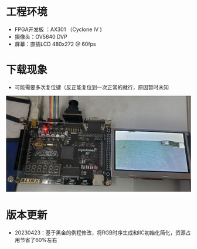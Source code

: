 # 工程环境

+ FPGA开发板 ：AX301 （Cyclone IV )
+ 摄像头：OV5640 DVP
+ 屏幕：直插LCD 480x272 @ 60fps



# 下载现象

- 可能需要多次复位键（反正能复位到一次正常的就行，原因暂时未知



![Finish](Finish.png)



# 版本更新

+ 20230423：基于黑金的例程修改，将RGB时序生成和IIC初始化简化，资源占用节省了60%左右


